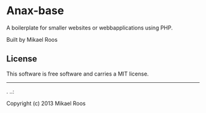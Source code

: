 Anax-base
==================
 
A boilerplate for smaller websites or webbapplications using PHP.
 
Built by Mikael Roos
 
License 
------------------
 
This software is free software and carries a MIT license.
 
 
------------------
 .
..:
 
Copyright (c) 2013 Mikael Roos